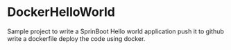 # DockerHelloWorld


Sample project to write a SprinBoot Hello world application
push it to github
write a dockerfile
deploy the code using docker.
